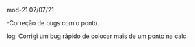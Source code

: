 mod-21                                              07/07/21

-Correção de bugs com o ponto.

log:
    Corrigi um bug rápido de colocar mais de um ponto na 
    calc.

